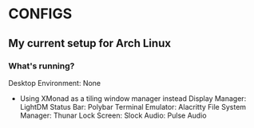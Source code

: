 # CONFIGS
## My current setup for Arch Linux

### What's running?
Desktop Environment: None
- Using XMonad as a tiling window manager instead
Display Manager: LightDM
Status Bar: Polybar
Terminal Emulator: Alacritty
File System Manager: Thunar
Lock Screen: Slock
Audio: Pulse Audio
